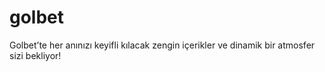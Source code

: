 # golbet
Golbet’te her anınızı keyifli kılacak zengin içerikler ve dinamik bir atmosfer sizi bekliyor!
